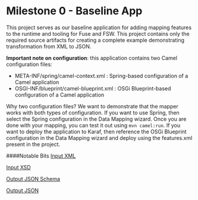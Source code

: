 Milestone 0 - Baseline App
===========================
This project serves as our baseline application for adding mapping features to the runtime and tooling for Fuse and FSW.  This project contains only the required source artifacts for creating a complete example demonstrating transformation from XML to JSON.

**Important note on configuration**: this application contains two Camel configuration files:
* META-INF/spring/camel-context.xml : Spring-based configuration of a Camel application
* OSGI-INF/blueprint/camel-blueprint.xml : OSGi Blueprint-based configuration of a Camel application

Why two configuration files?  We want to demonstrate that the mapper works with both types of configuration.  If you want to use Spring, then select the Spring configuration in the Data Mapping wizard.  Once you are done with your mapping, you can test it out using ``mvn camel:run``.  If you want to deploy the application to Karaf, then reference the OSGi Blueprint configuration in the Data Mapping wizard and deploy using the features.xml present in the project.


####Notable Bits
[Input XML](https://github.com/kcbabo/sandbox/blob/master/mapper/examples/map-0/src/data/abc-order.xml)

[Input XSD](https://github.com/kcbabo/sandbox/blob/master/mapper/examples/map-0/src/main/resources/abc-order.xsd)

[Output JSON Schema](https://github.com/kcbabo/sandbox/blob/master/mapper/examples/map-0/src/main/resources/xyz-order.json)

[Output JSON](https://github.com/kcbabo/sandbox/blob/master/mapper/examples/map-0/src/data/xyz-order.json)
